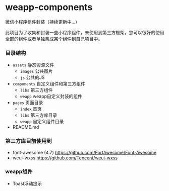 # weapp-components
微信小程序组件封装（持续更新中...）

此项目为了收集和封装一些小程序组件，未使用到第三方框架，您可以很好的使用全部的组件或者单独集成某个组件到自己项目中。
### 目录结构
* `assets`      静态资源文件
  * `images`      公共图片
  * `js`          公共的JS
* `components`  自定义组件和第三方组件
  * `libs`        第三方组件
  * `weapp`       weapp自定义封装的组件
* `pages`       页面目录
  * `index`       首页
  * `libs`        第三方库目录
  * `weapp`       自定义组件目录
* README.md

### 第三方库目前使用到
* font-awesome (4.7) <https://github.com/FortAwesome/Font-Awesome>
* weui-wxss <https://github.com/Tencent/weui-wxss>

### weapp组件
* Toast浮动提示